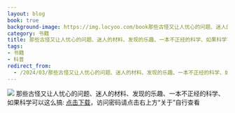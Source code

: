 ```yaml
---
layout: blog
book: true
background-image: https://img.locyoo.com/book那些古怪又让人忧心的问题、迷人的材料、发现的乐趣、一本不正经的科学、如果科学可以这么搞.jpg
category: 书籍
title: 那些古怪又让人忧心的问题、迷人的材料、发现的乐趣、一本不正经的科学、如果科学可以这么搞
tags:
- 书籍
- 科普
redirect_from:
  - /2024/03/那些古怪又让人忧心的问题、迷人的材料、发现的乐趣、一本不正经的科学、如果科学可以这么搞/
---
```

![](https://img.locyoo.com/book那些古怪又让人忧心的问题、迷人的材料、发现的乐趣、一本不正经的科学、如果科学可以这么搞.jpg)
那些古怪又让人忧心的问题、迷人的材料、发现的乐趣、一本不正经的科学、如果科学可以这么搞: <a name = "ref1" href="https://url18.ctfile.com/f/50983618-1334550565-da7810?p=3619">点击下载</a>，访问密码请点击右上方“关于”自行查看